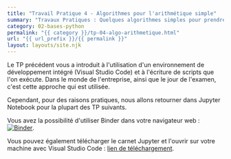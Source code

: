 ```yaml
---
title: "Travail Pratique 4 - Algorithmes pour l'arithmétique simple"
summary: "Travaux Pratiques : Quelques algorithmes simples pour prendre en main les fondamentaux de l'algorithmique."
category: 02-bases-python
permalink: "{{ category }}/tp-04-algo-arithmetique.html"
url: "{{ url_prefix }}/{{ permalink }}"
layout: layouts/site.njk
---
```


Le TP précédent vous a introduit à l'utilisation d'un environnement de développement intégré (Visual Studio Code) et à l'écriture de scripts que l'on exécute. Dans le monde de l'entreprise, ainsi que le jour de l'examen, c'est cette approche qui est utilisée.

Cependant, pour des raisons pratiques, nous allons retourner dans Jupyter Notebook pour la plupart des TP suivants.

Vous avez la possibilité d'utiliser Binder dans votre navigateur web : <a href="https://mybinder.org/v2/gh/loic-yvonnet/algo-appliquee/main?filepath=cours%2F02-bases-python%2Fwork-assignment-04.ipynb"><img class="inline" src="https://mybinder.org/badge_logo.svg" alt="Binder"></a>.

Vous pouvez également télécharger le carnet Jupyter et l'ouvrir sur votre machine avec Visual Studio Code : <a href="./work-assignment-04.ipynb" download="tp-04.ipynb">lien de téléchargement</a>.